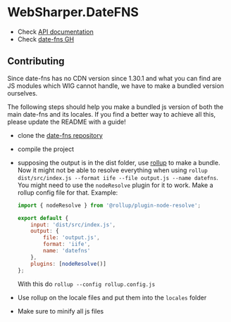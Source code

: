 # WebSharper.DateFNS

* Check [API documentation](https://date-fns.org/docs/Getting-Started)
* Check [date-fns GH](https://github.com/date-fns/date-fns)

## Contributing

Since date-fns has no CDN version since 1.30.1 and what you can find are JS modules which WIG cannot handle, we have to make a bundled version ourselves.

The following steps should help you make a bundled js version of both the main date-fns and its locales. If you find a better way to achieve all this, please update the README with a guide!

* clone the [date-fns repository](https://github.com/date-fns/date-fns)
* compile the project
* supposing the output is in the dist folder, use [rollup](https://rollupjs.org/guide/en/) to make a bundle. Now it might not be able to resolve everything when using `rollup dist/src/index.js --format iife --file output.js --name datefns`. You might need to use the `nodeResolve` plugin for it to work. Make a rollup config file for that. Example:

  ```js
  import { nodeResolve } from '@rollup/plugin-node-resolve';

  export default {
      input: 'dist/src/index.js',
      output: {
          file: 'output.js',
          format: 'iife',
          name: 'datefns'
      },
      plugins: [nodeResolve()]
  };
  ```

  With this do `rollup --config rollup.config.js`
* Use rollup on the locale files and put them into the `locales` folder
* Make sure to minify all js files